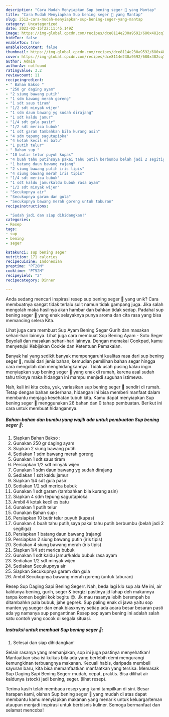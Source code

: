 ```yaml
---
description: "Cara Mudah Menyiapkan Sup bening seger 🍜 yang Mantap"
title: "Cara Mudah Menyiapkan Sup bening seger 🍜 yang Mantap"
slug: 2512-cara-mudah-menyiapkan-sup-bening-seger-yang-mantap
category: Uncategorized
date: 2023-02-15T22:11:45.149Z
image: https://img-global.cpcdn.com/recipes/dce8114e230a9592/680x482cq70/sup-bening-seger-foto-resep-utama.jpg
hideToc: false
enableToc: true
enableTocContent: false
thumbnail: https://img-global.cpcdn.com/recipes/dce8114e230a9592/680x482cq70/sup-bening-seger-foto-resep-utama.jpg
cover: https://img-global.cpcdn.com/recipes/dce8114e230a9592/680x482cq70/sup-bening-seger-foto-resep-utama.jpg
author: Admin
authorAv: notfound
ratingvalue: 3.2
reviewcount: 11
recipeingredient:
- " Bahan Bakso "
- "250 gr daging ayam"
- "2 siung bawang putih"
- "1 sdm bawang merah goreng"
- "1 sdt saus tiram"
- "1/2 sdt minyak wijen"
- "1 sdm daun bawang yg sudah dirajang"
- "1 sdt kaldu jamur"
- "1/4 sdt gula pasir"
- "1/2 sdt merica bubuk"
- "1 sdt garam tambahkan bila kurang asin"
- "4 sdm tepung sagutapioka"
- "4 kotak kecil es batu"
- "1 putih telur"
- " Bahan sup "
- "10 butir telur puyuh kupas"
- "4 buah tahu putihsaya pakai tahu putih berbumbu belah jadi 2 segitiga"
- "1 batang daun bawang rajang"
- "2 siung bawang putih iris tipis"
- "4 siung bawang merah iris tipis"
- "1/4 sdt merica bubuk"
- "1 sdt kaldu jamurkaldu bubuk rasa ayam"
- "1/2 sdt minyak wijen"
- "Secukupnya air"
- "Secukupnya garam dan gula"
- "Secukupnya bawang merah goreng untuk taburan"
recipeinstructions:

- "Sudah jadi dan siap dihidangkan!"
categories:
- Resep
tags:
- sup
- bening
- seger

katakunci: sup bening seger 
nutrition: 171 calories
recipecuisine: Indonesian
preptime: "PT20M"
cooktime: "PT52M"
recipeyield: "2"
recipecategory: Dinner

---
```





Anda sedang mencari inspirasi resep sup bening seger 🍜 yang unik? Cara membuatnya sangat tidak terlalu sulit namun tidak gampang juga. Jika salah mengolah maka hasilnya akan hambar dan bahkan tidak sedap. Padahal sup bening seger 🍜 yang enak selayaknya punya aroma dan cita rasa yang bisa memancing selera Kita.





Lihat juga cara membuat Sup Ayam Bening Segar Gurih dan masakan sehari-hari lainnya. Lihat juga cara membuat Sop Bening Ayam - Soto Seger Boyolali dan masakan sehari-hari lainnya. Dengan memakai Cookpad, kamu menyetujui Kebijakan Cookie dan Ketentuan Pemakaian.

Banyak hal yang sedikit banyak mempengaruhi kualitas rasa dari sup bening seger 🍜, mulai dari jenis bahan, kemudian pemilihan bahan segar hingga cara mengolah dan menghidangkannya. Tidak usah pusing kalau ingin menyiapkan sup bening seger 🍜 yang enak di rumah, karena asal sudah tahu triknya maka hidangan ini mampu menjadi suguhan istimewa.






Nah, kali ini kita coba, yuk, variasikan sup bening seger 🍜 sendiri di rumah. Tetap dengan bahan sederhana, hidangan ini bisa memberi manfaat dalam membantu menjaga kesehatan tubuh kita. Kamu dapat menyiapkan Sup bening seger 🍜 menggunakan 26 bahan dan 0 tahap pembuatan. Berikut ini cara untuk membuat hidangannya.

<!--inarticleads1-->

##### Bahan-bahan dan bumbu yang wajib ada untuk pembuatan Sup bening seger 🍜:

1. Siapkan  Bahan Bakso :
1. Gunakan 250 gr daging ayam
1. Siapkan 2 siung bawang putih
1. Sediakan 1 sdm bawang merah goreng
1. Gunakan 1 sdt saus tiram
1. Persiapkan 1/2 sdt minyak wijen
1. Gunakan 1 sdm daun bawang yg sudah dirajang
1. Sediakan 1 sdt kaldu jamur
1. Siapkan 1/4 sdt gula pasir
1. Sediakan 1/2 sdt merica bubuk
1. Gunakan 1 sdt garam (tambahkan bila kurang asin)
1. Siapkan 4 sdm tepung sagu/tapioka
1. Ambil 4 kotak kecil es batu
1. Gunakan 1 putih telur
1. Gunakan  Bahan sup :
1. Persiapkan 10 butir telur puyuh (kupas)
1. Gunakan 4 buah tahu putih,saya pakai tahu putih berbumbu (belah jadi 2 segitiga)
1. Persiapkan 1 batang daun bawang (rajang)
1. Persiapkan 2 siung bawang putih (iris tipis)
1. Sediakan 4 siung bawang merah (iris tipis)
1. Siapkan 1/4 sdt merica bubuk
1. Gunakan 1 sdt kaldu jamur/kaldu bubuk rasa ayam
1. Sediakan 1/2 sdt minyak wijen
1. Sediakan Secukupnya air
1. Siapkan Secukupnya garam dan gula
1. Ambil Secukupnya bawang merah goreng (untuk taburan)


Resep Sup Daging Sapi Bening Segerr. Nah, beda lagi klo sup ala Me ini, air kaldunya bening, gurih, seger &amp; bergizi pastinya jd lahap deh makannya tanpa komen begini kok begitu 😊. Jk mau rasanya lebih berempah bs ditambahkn pala bubuk, jahe geprek. Sup paling enak di jawa yaitu sop manten.yg sueger dan enak.biasxnyny setiap ada acara besar besaran pasti ada yg namanya sup pengantinan Resep sop ayam bening ini adalah salah satu contoh yang cocok di segala situasi. 

<!--inarticleads2-->

##### Instruksi untuk membuat Sup bening seger 🍜:


1. Selesai dan siap dihidangkan!

Selain rasanya yang memanjakan, sop ini juga pastinya menyehatkan! Manfaatkan sisa isi kulkas bila ada yang berlebih demi mengurangi kemungkinan terbuangnya makanan. Kecuali habis, daripada membeli sayuran baru, kita bisa memanfaatkan manfaatkan yang tersisa. Memasak Sup Daging Sapi Bening Segerr mudah, cepat, praktis. Bisa dilihat air kaldunya (stock) jadi bening, seger. (lihat resep). 

Terima kasih telah membaca resep yang kami tampilkan di sini. Besar harapan kami, olahan Sup bening seger 🍜 yang mudah di atas dapat membantu kamu menyiapkan makanan yang menarik untuk keluarga/teman ataupun menjadi inspirasi untuk berbisnis kuliner. Semoga bermanfaat dan selamat mencoba!
